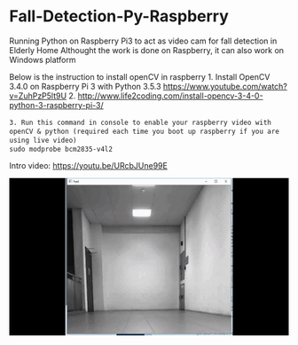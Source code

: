 # Fall-Detection-Py-Raspberry
Running Python on Raspberry Pi3 to act as video cam for fall detection in Elderly Home
Althought the work is done on Raspberry, it can also work on Windows platform

Below is the instruction to install openCV in raspberry
	1. Install OpenCV 3.4.0 on Raspberry Pi 3 with Python 3.5.3
    https://www.youtube.com/watch?v=ZuhPzP5lt9U
	2. http://www.life2coding.com/install-opencv-3-4-0-python-3-raspberry-pi-3/

	3. Run this command in console to enable your raspberry video with openCV & python (required each time you boot up raspberry if you are using live video)
	sudo modprobe bcm2835-v4l2

Intro video: https://youtu.be/URcbJUne99E

![demo](Fall.gif)
